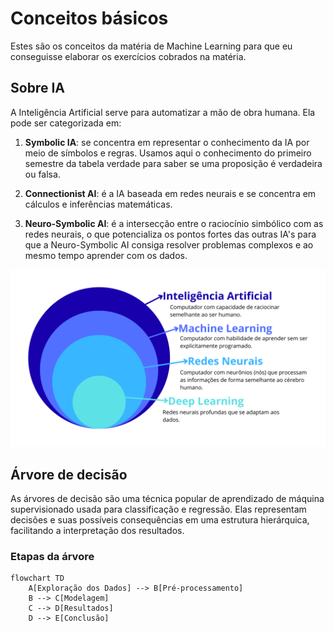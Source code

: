 # Conceitos básicos

Estes são os conceitos da matéria de Machine Learning para que eu conseguisse elaborar os exercícios cobrados na matéria.

## Sobre IA

A Inteligência Artificial serve para automatizar a mão de obra humana. Ela pode ser categorizada em:

1. **Symbolic IA**: se concentra em representar o conhecimento da IA por meio de símbolos e regras. Usamos aqui o conhecimento do primeiro semestre da tabela verdade para saber se uma proposição é verdadeira ou falsa.

2. **Connectionist AI**: é a IA baseada em redes neurais e se concentra em cálculos e inferências matemáticas.

3. **Neuro-Symbolic AI**: é a intersecção entre o raciocínio simbólico com as redes neurais, o que potencializa os pontos fortes das outras IA's para que a Neuro-Symbolic AI consiga resolver problemas complexos e ao mesmo tempo aprender com os dados.

![Hierarquia da IA](../../assets/images/IA.png)

## Árvore de decisão

As árvores de decisão são uma técnica popular de aprendizado de máquina supervisionado usada para classificação e regressão. Elas representam decisões e suas possíveis consequências em uma estrutura hierárquica, facilitando a interpretação dos resultados.

### Etapas da árvore

```mermaid
flowchart TD
    A[Exploração dos Dados] --> B[Pré-processamento]
    B --> C[Modelagem]
    C --> D[Resultados]
    D --> E[Conclusão]
```
